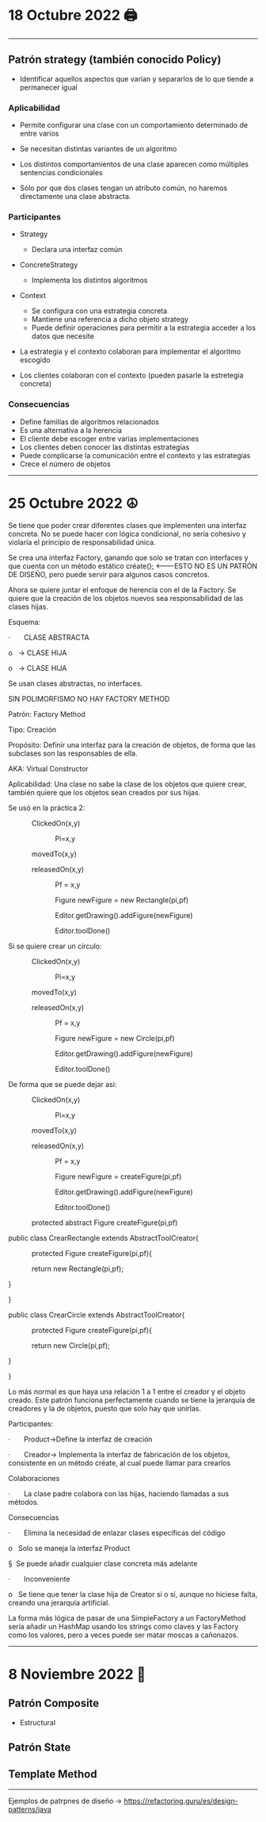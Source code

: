 # 18 Octubre 2022 🖨
---

## Patrón strategy (también conocido Policy)

- Identificar aquellos aspectos que varían y separarlos de lo que tiende a permanecer igual

### Aplicabilidad
- Permite configurar una clase con un comportamiento determinado de entre varios
- Se necesitan distintas variantes de un algoritmo
- Los distintos comportamientos de una clase aparecen como múltiples sentencias condicionales

- Sólo por que dos clases tengan un atributo común, no haremos directamente una clase abstracta.

### Participantes
- Strategy
	- Declara una interfaz común
- ConcreteStrategy
	- Implementa los distintos algoritmos
- Context
	- Se configura con una estrategia concreta
	- Mantiene una referencia a dicho objeto strategy
	- Puede definir operaciones para permitir a la estrategia acceder a los datos que necesite

- La estrategia y el contexto colaboran para implementar el algoritmo escogido
- Los clientes colaboran con el contexto (pueden pasarle la estretegia concreta)

### Consecuencias
- Define familias de algoritmos relacionados
- Es una alternativa a la herencia
- El cliente debe escoger entre varias implementaciones
- Los clientes deben conocer las distintas estrategias
- Puede complicarse la comunicación entre el contexto y las estrategias
- Crece el número de objetos

---
# 25 Octubre 2022 ☮️

Se tiene que poder crear diferentes clases que implementen una interfaz concreta. No se puede hacer con lógica condicional, no sería cohesivo y violaría el principio de responsabilidad única.

Se crea una interfaz Factory, ganando que solo se tratan con interfaces y que cuenta con un método estático créate(); <---ESTO NO ES UN PATRÓN DE DISEÑO, pero puede servir para algunos casos concretos.

Ahora se quiere juntar el enfoque de herencia con el de la Factory. Se quiere que la creación de los objetos nuevos sea responsabilidad de las clases hijas.

Esquema:

·       CLASE ABSTRACTA

o   -> CLASE HIJA

o   -> CLASE HIJA

Se usan clases abstractas, no interfaces.

SIN POLIMORFISMO NO HAY FACTORY METHOD

Patrón: Factory Method

Tipo: Creación

Propósito: Definir una interfaz para la creación de objetos, de forma que las subclases son las responsables de ella.

AKA: Virtual Constructor

Aplicabilidad: Una clase no sabe la clase de los objetos que quiere crear, también quiere que los objetos sean creados por sus hijas.

Se usó en la práctica 2:

            ClickedOn(x,y)

                        Pi=x,y

            movedTo(x,y)

            releasedOn(x,y)

                        Pf = x,y

                        Figure newFigure = new Rectangle(pi,pf)

                        Editor.getDrawing().addFigure(newFigure)

                        Editor.toolDone()

Si se quiere crear un círculo:

            ClickedOn(x,y)

                        Pi=x,y

            movedTo(x,y)

            releasedOn(x,y)

                        Pf = x,y

                        Figure newFigure = new Circle(pi,pf)

                        Editor.getDrawing().addFigure(newFigure)

                        Editor.toolDone()

De forma que se puede dejar así:

            ClickedOn(x,y)

                        Pi=x,y

            movedTo(x,y)

            releasedOn(x,y)

                        Pf = x,y

                        Figure newFigure = createFigure(pi,pf)

                        Editor.getDrawing().addFigure(newFigure)

                        Editor.toolDone()

            protected abstract Figure createFigure(pi,pf)

public class CrearRectangle extends AbstractToolCreator{

            protected Figure createFigure(pi,pf){

            return new Rectangle(pi,pf);

}

}

public class CrearCircle extends AbstractToolCreator{

            protected Figure createFigure(pi,pf){

            return new Circle(pi,pf);

}

}

Lo más normal es que haya una relación 1 a 1 entre el creador y el objeto creado. Este patrón funciona perfectamente cuando se tiene la jerarquía de creadores y la de objetos, puesto que solo hay que unirlas.

Participantes:

·       Product->Define la interfaz de creación

·       Creador-> Implementa la interfaz de fabricación de los objetos, consistente en un método créate, al cual puede llamar para crearlos

Colaboraciones

·       La clase padre colabora con las hijas, haciendo llamadas a sus métodos.

Consecuencias

·       Elimina la necesidad de enlazar clases específicas del código

o   Solo se maneja la interfaz Product

§  Se puede añadir cualquier clase concreta más adelante

·       Inconveniente

o   Se tiene que tener la clase hija de Creator sí o sí, aunque no hiciese falta, creando una jerarquía artificial.

La forma más lógica de pasar de una SimpleFactory a un FactoryMethod sería añadir un HashMap usando los strings como claves y las Factory como los valores, pero a veces puede ser matar moscas a cañonazos.

---
# 8 Noviembre 2022 🐡

## Patrón Composite
- Estructural

## Patrón State

## Template Method

---

Ejemplos de patrpnes de diseño -> https://refactoring.guru/es/design-patterns/java